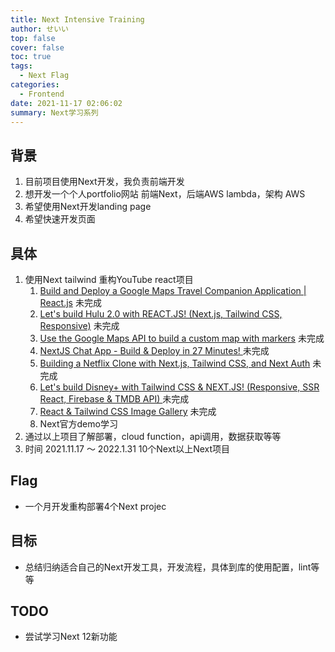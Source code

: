 ```yaml
---
title: Next Intensive Training
author: せいい
top: false
cover: false
toc: true
tags:
  - Next Flag
categories:
  - Frontend
date: 2021-11-17 02:06:02
summary: Next学习系列
---
```



## 背景
1. 目前项目使用Next开发，我负责前端开发
2. 想开发一个个人portfolio网站 前端Next，后端AWS lambda，架构 AWS
3. 希望使用Next开发landing page
4. 希望快速开发页面

## 具体
1. 使用Next tailwind 重构YouTube react项目
   1. [Build and Deploy a Google Maps Travel Companion Application | React.js](https://www.youtube.com/watch?v=UKdQjQX1Pko&ab_channel=JavaScriptMastery) 未完成
   2. [Let's build Hulu 2.0 with REACT.JS! (Next.js, Tailwind CSS, Responsive)](https://www.youtube.com/watch?v=MqDlsjc8GLo&ab_channel=SonnySangha) 未完成
   3. [Use the Google Maps API to build a custom map with markers](https://www.youtube.com/watch?v=CdDXbvBFXLY&ab_channel=CoderCoder) 未完成
   4. [NextJS Chat App - Build & Deploy in 27 Minutes! ](https://www.youtube.com/watch?v=Gbnjn-1Q2d8&ab_channel=AdamLaMorre) 未完成
   5. [Building a Netflix Clone with Next.js, Tailwind CSS, and Next Auth](https://www.youtube.com/watch?v=iJ_MiYEgDiM&t=3574s&ab_channel=LeeRobinson) 未完成
   6. [Let's build Disney+ with Tailwind CSS & NEXT.JS! (Responsive, SSR React, Firebase & TMDB API) ](https://www.youtube.com/watch?v=zMXHYSqltmU&t=1s&ab_channel=ILWYennefer) 未完成
   7. [React & Tailwind CSS Image Gallery](https://www.youtube.com/watch?v=FiGmAI5e91M&t=2081s&ab_channel=TraversyMedia) 未完成
   8. Next官方demo学习
2. 通过以上项目了解部署，cloud function，api调用，数据获取等等
3. 时间 2021.11.17 ～ 2022.1.31 10个Next以上Next项目

## Flag
* 一个月开发重构部署4个Next projec

## 目标
* 总结归纳适合自己的Next开发工具，开发流程，具体到库的使用配置，lint等等

## TODO
* 尝试学习Next 12新功能